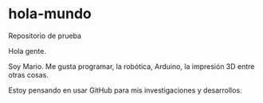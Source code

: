 # hola-mundo
Repositorio de prueba

Hola gente.

Soy Mario. Me gusta programar, la robótica, Arduino, la impresión 3D entre otras cosas.

Estoy pensando en usar GitHub para mis investigaciones y desarrollos.
